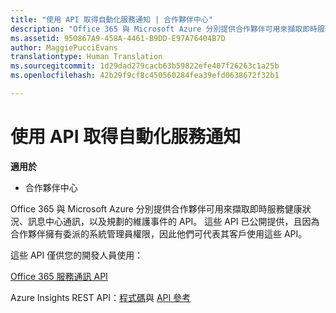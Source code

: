 ```yaml
---
title: "使用 API 取得自動化服務通知 | 合作夥伴中心"
description: "Office 365 與 Microsoft Azure 分別提供合作夥伴可用來擷取即時服務健康狀況、訊息中心通訊，以及規劃的維護事件的 API。"
ms.assetid: 950867A9-458A-4461-B9DD-E97A76404B7D
author: MaggiePucciEvans
translationtype: Human Translation
ms.sourcegitcommit: 1d29dad279cacb63b59822efe407f26263c1a25b
ms.openlocfilehash: 42b29f9cf8c450560284fea39efd0638672f32b1

---
```


# 使用 API 取得自動化服務通知

**適用於**

-  合作夥伴中心

Office 365 與 Microsoft Azure 分別提供合作夥伴可用來擷取即時服務健康狀況、訊息中心通訊，以及規劃的維護事件的 API。 這些 API 已公開提供，且因為合作夥伴擁有委派的系統管理員權限，因此他們可代表其客戶使用這些 API。

這些 API 僅供您的開發人員使用：

[Office 365 服務通訊 API](http://go.microsoft.com/fwlink/p/?LinkId=616899)

Azure Insights REST API：[程式碼](http://go.microsoft.com/fwlink/p/?LinkId=617299)與 [API 參考](http://go.microsoft.com/fwlink/p/?LinkId=617300)

 

 






<!--HONumber=Jan17_HO2-->


